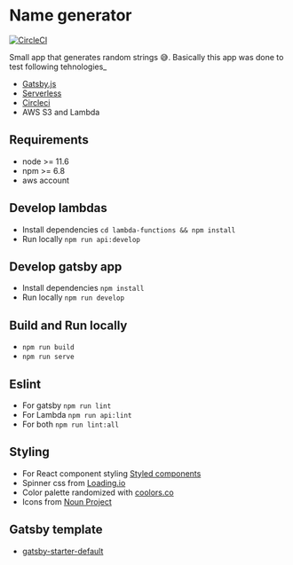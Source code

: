 # Name generator

[![CircleCI](https://circleci.com/gh/joyful-deer/joyful-deer/tree/master.svg?style=svg)](https://circleci.com/gh/joyful-deer/joyful-deer/tree/master)

Small app that generates random strings :sweat_smile:. Basically this app was done to test following tehnologies_

- [Gatsby.js](https://www.gatsbyjs.org/)
- [Serverless](https://serverless.com/)
- [Circleci](https://circleci.com/)
- AWS S3 and Lambda

## Requirements

- node >= 11.6
- npm >= 6.8
- aws account


## Develop lambdas


- Install dependencies `cd lambda-functions && npm install`
- Run locally `npm run api:develop`

## Develop gatsby app

- Install dependencies `npm install`
- Run locally `npm run develop`


## Build and Run locally

- `npm run build`
- `npm run serve`

## Eslint
- For gatsby `npm run lint`
- For Lambda `npm run api:lint`
- For both `npm run lint:all`

## Styling

- For React component styling [Styled components](https://www.styled-components.com/)
- Spinner css from [Loading.io](https://loading.io/animation/)
- Color palette randomized with [coolors.co](https://coolors.co/717c89-8aa2a9-90baad-a1e5ab-adf6b1)
- Icons from [Noun Project](https://thenounproject.com/)

## Gatsby template

- [gatsby-starter-default](https://github.com/gatsbyjs/gatsby-starter-default)

